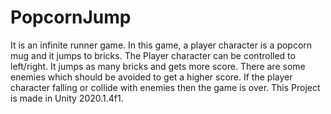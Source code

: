 # PopcornJump
It is an infinite runner game. In this game, a player character is a popcorn mug and it jumps to bricks. 
The Player character can be controlled to left/right. It jumps as many bricks and gets more score. There are some enemies which should be avoided to get a higher score. 
If the player character falling or collide with enemies then the game is over.
This Project is made in Unity 2020.1.4f1.
